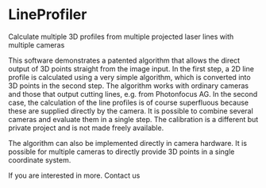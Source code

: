 # LineProfiler
Calculate multiple 3D profiles from multiple projected laser lines with multiple cameras

This software demonstrates a patented algorithm that allows the direct output of 3D points 
straight from the image input.
In the first step, a 2D line profile is calculated using a very simple algorithm, 
which is converted into 3D points in the second step.
The algorithm works with ordinary cameras and those that output cutting lines, 
e.g. from Photonfocus AG. In the second case, the calculation of the line profiles 
is of course superfluous because these are supplied directly by the camera.
It is possible to combine several cameras and evaluate them in a single step.
The calibration is a different but private project and is not made freely available.

The algorithm can also be implemented directly in camera hardware.
It is possible for multiple cameras to directly provide 3D points in a single coordinate system.

If you are interested in more.
Contact us
